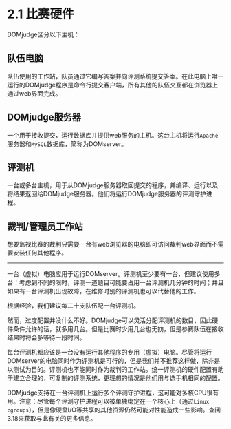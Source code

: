 # 2.1 比赛硬件

DOMjudge区分以下主机：

## 队伍电脑

队伍使用的工作站，队员通过它编写答案并向评测系统提交答案。在此电脑上唯一运行的DOMjudge程序是命令行提交客户端，所有其他的队伍交互都在浏览器上通过web界面完成。

## DOMjudge服务器

一个用于接收提交，运行数据库并提供web服务的主机。这台主机将运行`Apache`服务器和`MySQL`数据库，简称为DOMserver。

## 评测机

一台或多台主机，用于从DOMjudge服务器取回提交的程序，并编译、运行以及将结果返回给DOMjudge服务器。他们将运行DOMjudge服务器的评测守护进程。

## 裁判/管理员工作站

想要监视比赛的裁判只需要一台有web浏览器的电脑即可访问裁判web界面而不需要安装任何其他程序。

---
一台（虚拟）电脑应用于运行DOMserver。评测机至少要有一台，但建议使用多台：考虑到不同的限时，评测一道题目可能要占用一台评测机几分钟的时间；并且如果有一台评测机出现故障，在维修时别的评测机也可以代替他的工作。

根据经验，我们建议每二十支队伍配一台评测机。

然而，过度配置并没什么不好。DOMjudge可以灵活分配评测机的数目，因此硬件条件允许的话，就多用几台。但是比赛时少用几台也无妨，但是参赛队伍在接收结果时将会多等待一段时间。

每台评测机都应该是一台没有运行其他程序的专用（虚拟）电脑。尽管将运行DOMserver的电脑同时作为评测机是可行的，但是我们并不推荐这样做，除非是以测试为目的。评测机也不能同时作为裁判的工作站。统一评测机的硬件配置有助于建立合理的，可复制的评测系统，更理想的情况是他们用与选手机相同的配置。

DOMjudge支持在一台评测机上运行多个评测守护进程，这可能对多核CPU很有用。注意：尽管每个评测守护进程可以被单独绑定在一个核心上（通过`Linux cgroups`），但是像硬盘I/O等共享的其他资源仍然可能对性能造成一些影响。查阅3.18来获取与此有关的更多信息。
